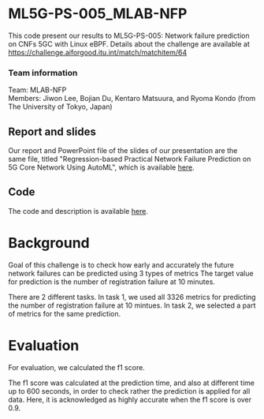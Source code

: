 # ML5G-PS-005_MLAB-NFP
This code present our results to ML5G-PS-005: Network failure prediction on CNFs 5GC with Linux eBPF.
Details about the challenge are available at https://challenge.aiforgood.itu.int/match/matchitem/64

### Team information 
Team: MLAB-NFP<br>
Members: Jiwon Lee, Bojian Du, Kentaro Matsuura, and Ryoma Kondo (from The University of Tokyo, Japan)<br>

## Report and slides
Our report and PowerPoint file of the slides of our presentation are the same file, titled "Regression-based Practical Network Failure Prediction on 5G Core Network Using AutoML", which is available [here](https://github.com/ITU-AI-ML-in-5G-Challenge/ML5G-PS-005_MLAB-NFP/tree/main/report%20%26%20slide).

## Code
The code and description is available [here](https://github.com/ITU-AI-ML-in-5G-Challenge/ML5G-PS-005_MLAB-NFP/tree/main/report%20%26%20slide).


# Background
Goal of this challenge is to check how early and accurately the future network failures can be predicted using 3 types of metrics
The target value for prediction is the number of registration failure at 10 minutes.


There are 2 different tasks.
In task 1, we used all 3326 metrics for predicting the number of registration failure at 10 mintues. 
In task 2, we selected a part of metrics for the same prediction.


# Evaluation
For evaluation, we calculated the f1 score. 

The f1 score was calculated at the prediction time, and also at different time up to 600 seconds, in order to check rather the prediction is applied for all data. Here, it is acknowledged as highly accurate when the f1 score is over 0.9.
